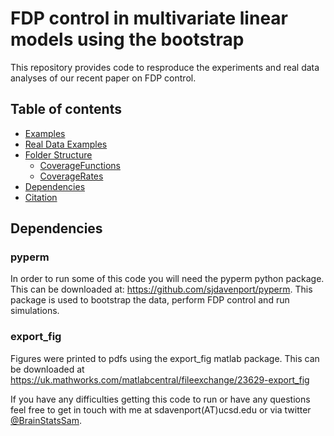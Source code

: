 # FDP control in multivariate linear models using the bootstrap
This repository provides code to resproduce the experiments and real data analyses of our recent paper on FDP control. 

## Table of contents
* [Examples](#examples)
* [Real Data Examples](#realdata)
* [Folder Structure](#folderstruct)
    * [CoverageFunctions](#covfns)
    * [CoverageRates](#covrates)
* [Dependencies](#dependencies)
* [Citation](#cite)

## Dependencies <a name="dependencies"></a>

### pyperm <a name="pyerm"></a>
In order to run some of this code you will need the pyperm python package.  This can be downloaded at: https://github.com/sjdavenport/pyperm. This package is used to bootstrap the data, perform FDP control and run simulations.

### export_fig
Figures were printed to pdfs using the export_fig matlab package. This can be 
downloaded at https://uk.mathworks.com/matlabcentral/fileexchange/23629-export_fig

If you have any difficulties getting this code to run or have any questions
feel free to get in touch with me at sdavenport(AT)ucsd.edu or via twitter [@BrainStatsSam](https://twitter.com/BrainStatsSam).
